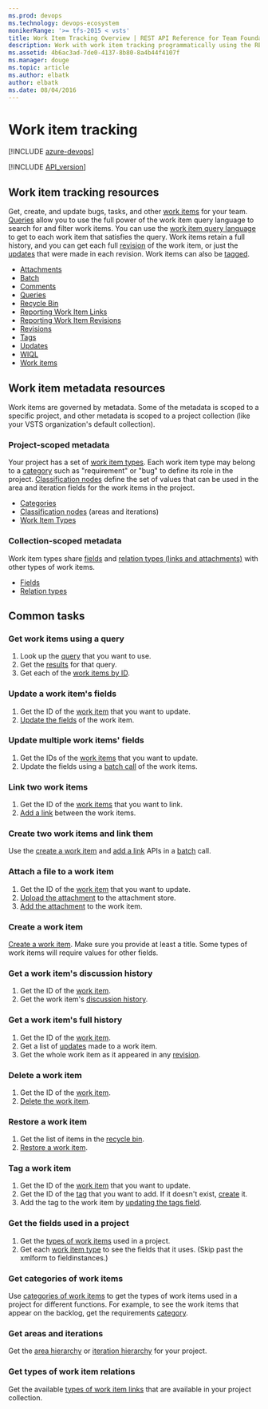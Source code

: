 ```yaml
---
ms.prod: devops
ms.technology: devops-ecosystem
monikerRange: '>= tfs-2015 < vsts'
title: Work Item Tracking Overview | REST API Reference for Team Foundation Server
description: Work with work item tracking programmatically using the REST APIs for Team Foundation Server. 
ms.assetid: 4b6ac3ad-7de0-4137-8b80-8a4b44f4107f
ms.manager: douge
ms.topic: article
ms.author: elbatk
author: elbatk
ms.date: 08/04/2016
---
```


# Work item tracking

[!INCLUDE [azure-devops](../_data/azure-devops-message.md)]

[!INCLUDE [API_version](../_data/version.md)]


## Work item tracking resources

Get, create, and update bugs, tasks, and other [work items](./work-items.md) for your team.
[Queries](./queries.md) allow you to use the full power of the work item query language to search for and filter work items.
You can use the [work item query language](./wiql.md) to get to each work item that satisfies the query.
Work items retain a full history, and you can get each full [revision](./revisions.md) of the work item, or just the [updates](./updates.md) that were made in each revision.
Work items can also be [tagged](./tags.md).

* [Attachments](./attachments.md)
* [Batch](./batch.md)
* [Comments](./comments.md)
* [Queries](./queries.md)
* [Recycle Bin](./recycle-bin.md)
* [Reporting Work Item Links](./reporting-work-item-links.md)
* [Reporting Work Item Revisions](./reporting-work-item-revisions.md)
* [Revisions](./revisions.md)
* [Tags](./tags.md)
* [Updates](./updates.md)
* [WIQL](./wiql.md)
* [Work items](./work-items.md)

## Work item metadata resources

Work items are governed by metadata.
Some of the metadata is scoped to a specific project, and other metadata is scoped to a project collection (like your VSTS organization's default collection).

### Project-scoped metadata

Your project has a set of [work item types](./work-item-types.md). Each work item type may belong to a [category](./categories.md) such as "requirement" or 
"bug" to define its role in the project.
[Classification nodes](./classification-nodes.md) define the set of values that can be used in the area and iteration fields for the work items in the project.

* [Categories](./categories.md)
* [Classification nodes](./classification-nodes.md) (areas and iterations)
* [Work Item Types](./work-item-types.md)

### Collection-scoped metadata

Work item types share [fields](./fields.md) and [relation types (links and attachments)](./relation-types.md) with other types of work items.

* [Fields](./fields.md)
* [Relation types](./relation-types.md)

## Common tasks

### Get work items using a query
1. Look up the [query](./queries.md) that you want to use.
2. Get the [results](./wiql.md) for that query.
3. Get each of the [work items by ID](./work-items.md#byids).

### Update a work item's fields
1. Get the ID of the [work item](./work-items.md) that you want to update.
2. [Update the fields](./work-items.md#updateafield) of the work item.

### Update multiple work items' fields
1. Get the IDs of the [work items](work-items.md) that you want to update.
2. Update the fields using a [batch call](batch.md#editmultipleworkitems) of the work items.

### Link two work items
1. Get the ID of the [work items](./work-items.md) that you want to link.
2. [Add a link](./work-items.md#addalink) between the work items.

### Create two work items and link them
Use the [create a work item](work-items.md#create-work-item) and [add a link](work-items.md#addalink) APIs in a [batch](batch.md#createtwoworkitemsandlinkthemtogether) call.

### Attach a file to a work item
1. Get the ID of the [work item](./work-items.md) that you want to update.
2. [Upload the attachment](./attachments.md#uploadanattachment) to the attachment store.
3. [Add the attachment](./work-items.md#addanattachment) to the work item.

### Create a work item
[Create a work item](./work-items.md#create-work-item).
Make sure you provide at least a title. Some types of work items will require values for other fields.

### Get a work item's discussion history
1. Get the ID of the [work item](./work-items.md).
2. Get the work item's [discussion history](./history.md#getalistofalldiscussionhistory).

### Get a work item's full history
1. Get the ID of the [work item](./work-items.md).
2. Get a list of [updates](./updates.md) made to a work item.
3. Get the whole work item as it appeared in any [revision](./revisions.md).

### Delete a work item
1. Get the ID of the [work item](./work-items.md).
2. [Delete the work item](./work-items.md#deleteaworkitem).

### Restore a work item
1. Get the list of items in the [recycle bin](./recycle-bin.md#getalistofdeleteditemsintherecyclebin).
2. [Restore a work item](./recycle-bin.md#restoreaworkitem).

### Tag a work item
1. Get the ID of the [work item](./work-items.md) that you want to update.
2. Get the ID of the [tag](./tags.md#byname) that you want to add. If it doesn't exist, [create](./tags.md#createatag) it.
3. Add the tag to the work item by [updating the tags field](./work-items.md#addatag).

### Get the fields used in a project
1. Get the [types of work items](./work-item-types.md#getalistofworkitemtypes) used in a project.
2. Get each [work item type](./work-item-types.md#getaworkitemtype) to see the fields that it uses. (Skip past the xmlform to fieldinstances.)

### Get categories of work items
Use [categories of work items](./categories.md#getalistofworkitemtypecategories) to get the types of work items used in a project for different functions.
For example, to see the work items that appear on the backlog, get the requirements [category](./categories.md#getaworkitemtypecategory).

### Get areas and iterations
Get the [area hierarchy](classification-nodes.md#gettheareatreewith2levelsofchildren) or [iteration hierarchy](./classification-nodes.md#gettheiterationtreewith2levelsofchildren) for your project.

### Get types of work item relations
Get the available [types of work item links](./relation-types.md#getalistofrelationtypes) that are available in your project collection.
